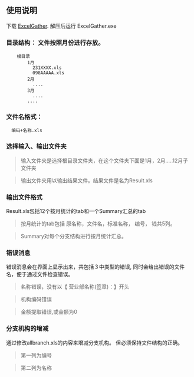 ## 使用说明
下载 [ExcelGather](https://github.com/daizhen/Misc_Utils/blob/master/SWS_Excel_Gather/Dists/ExcelGather.zip?raw=true).
解压后运行 ExcelGather.exe
### 目录结构： 文件按照月份进行存放。
        根目录
            1月
              231XXXX.xls
              098AAAAA.xls
            2月
              ....
            3月
              ....
            ....

### 文件名格式：

      编码+名称.xls
### 选择输入、输出文件夹
>输入文件夹是选择根目录文件夹，在这个文件夹下面是1月，2月.....12月子文件夹

>输出文件夹用以输出结果文件。结果文件是名为Result.xls

### 输出文件格式
Result.xls包括12个按月统计的tab和一个Summary汇总的tab
>按月统计的tab包括 原名称，文件名，标准名称，	编号，	钱共5列。

> Summary对每个分支结构进行按月统计汇总。

### 错误消息
错误消息会在界面上显示出来，共包括３中类型的错误, 同时会给出错误的文件名，便于通过文件检查错误。
> 名称错误，没有以【 营业部名称(签章)：】开头  

> 机构编码错误

> 金额提取错误,或金额为0

### 分支机构的增减
通过修改allbranch.xls的内容来增减分支机构。 但必须保持文件结构的正确。
>第一列为编号

> 第二列为名称
